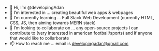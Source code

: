 - 👋 Hi, I’m @developingAdan
- 👀 I’m interested in ... creating beautiful web apps & webpages
- 🌱 I’m currently learning ... Full Stack Web Development (currently HTML, CSS, JS, then aiming towards MERN stack)
- 💞️ I’m looking to collaborate on ... any open-source projects I can contribute to (very interested in american football/sports) and if anyone that would like to collarborate
- 📫 How to reach me ... email is developingadan@gmail.com 

<!---
developingAdan/developingAdan is a ✨ special ✨ repository because its `README.md` (this file) appears on your GitHub profile.
You can click the Preview link to take a look at your changes.
--->
